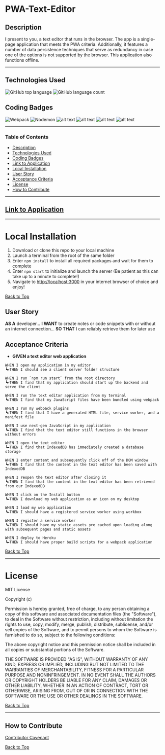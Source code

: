 # PWA-Text-Editor

## Description

I present to you, a text editor that runs in the browser. The app is a single-page application that meets the PWA criteria. Additionally, it features a number of data persistence techniques that serve as redundancy in case one of the options is not supported by the browser. This application also functions offline.

---

## Technologies Used

![GitHub top language](https://img.shields.io/github/languages/top/eSTee3/E-Commerce-Back-End?color=green&logo=github&logoColor=green)
![GitHub language count](https://img.shields.io/github/languages/count/eSTee3/E-Commerce-Back-End?color=green&logo=github&logoColor=green)

## Coding Badges

![Webpack](https://img.shields.io/badge/webpack-%238DD6F9.svg?style=for-the-badge&logo=webpack&logoColor=black)
![Nodemon](https://img.shields.io/badge/NODEMON-%23323330.svg?style=for-the-badge&logo=nodemon&logoColor=%BBDEAD)
![alt text](https://img.shields.io/badge/Express.js-000000?style=for-the-badge&logo=express&logoColor=white)
![alt text](https://img.shields.io/badge/heroku-%23430098.svg?style=for-the-badge&logo=heroku&logoColor=white)
![alt text](https://img.shields.io/badge/Node.js-339933?style=for-the-badge&logo=nodedotjs&logoColor=white)
![alt text](https://img.shields.io/badge/JavaScript-323330?style=for-the-badge&logo=javascript&logoColor=F7DF1E)

---

### Table of Contents

- [Description](#description)
- [Technologies Used](#technologies-used)
- [Coding Badges](#coding-badges)
- [Link to Application](#link-to-application)
- [Local Installation](#installation)
- [User Story](#user-story)
- [Acceptance Criteria](#acceptance-criteria)
- [License](#license)
- [How to Contribute](#how-to-contribute)

---

## [Link to Application](https://jate-by-estee3.herokuapp.com/)

---

# Local Installation

1. Download or clone this repo to your local machine
2. Launch a terminal from the root of the same folder
3. Enter `npm install` to install all required packages and wait for them to complete
4. Enter `npm start` to initialize and launch the server (Be patient as this can take up to a minute to complete!)
5. Navigate to [http://localhost:3000](http://localhost:3000) in your internet browser of choice and enjoy!

[Back to Top](#table-of-contents)

## User Story

**AS A** developer... **I WANT** to create notes or code snippets with or without an internet connection... **SO THAT** I can reliably retrieve them for later use

## Acceptance Criteria

- **GIVEN a text editor web application**

```
WHEN I open my application in my editor
┗►THEN I should see a client server folder structure

WHEN I run `npm run start` from the root directory
┗►THEN I find that my application should start up the backend and serve the client

WHEN I run the text editor application from my terminal
┗►THEN I find that my JavaScript files have been bundled using webpack

WHEN I run my webpack plugins
┗►THEN I find that I have a generated HTML file, service worker, and a manifest file

WHEN I use next-gen JavaScript in my application
┗►THEN I find that the text editor still functions in the browser without errors

WHEN I open the text editor
┗►THEN I find that IndexedDB has immediately created a database storage

WHEN I enter content and subsequently click off of the DOM window
┗►THEN I find that the content in the text editor has been saved with IndexedDB

WHEN I reopen the text editor after closing it
┗►THEN I find that the content in the text editor has been retrieved from our IndexedDB

WHEN I click on the Install button
┗►THEN I download my web application as an icon on my desktop

WHEN I load my web application
┗►THEN I should have a registered service worker using workbox

WHEN I register a service worker
┗►THEN I should have my static assets pre cached upon loading along with subsequent pages and static assets

WHEN I deploy to Heroku
┗►THEN I should have proper build scripts for a webpack application
```

[Back to Top](#table-of-contents)

---

# License

MIT License

Copyright (c)

Permission is hereby granted, free of charge, to any person obtaining a copy
of this software and associated documentation files (the "Software"), to deal
in the Software without restriction, including without limitation the rights
to use, copy, modify, merge, publish, distribute, sublicense, and/or sell
copies of the Software, and to permit persons to whom the Software is
furnished to do so, subject to the following conditions:

The above copyright notice and this permission notice shall be included in all
copies or substantial portions of the Software.

THE SOFTWARE IS PROVIDED "AS IS", WITHOUT WARRANTY OF ANY KIND, EXPRESS OR
IMPLIED, INCLUDING BUT NOT LIMITED TO THE WARRANTIES OF MERCHANTABILITY,
FITNESS FOR A PARTICULAR PURPOSE AND NONINFRINGEMENT. IN NO EVENT SHALL THE
AUTHORS OR COPYRIGHT HOLDERS BE LIABLE FOR ANY CLAIM, DAMAGES OR OTHER
LIABILITY, WHETHER IN AN ACTION OF CONTRACT, TORT OR OTHERWISE, ARISING FROM,
OUT OF OR IN CONNECTION WITH THE SOFTWARE OR THE USE OR OTHER DEALINGS IN THE
SOFTWARE.

[Back to Top](#table-of-contents)

---

## How to Contribute

[Contributor Covenant](https://www.contributor-covenant.org/)

[Back to Top](#table-of-contents)

